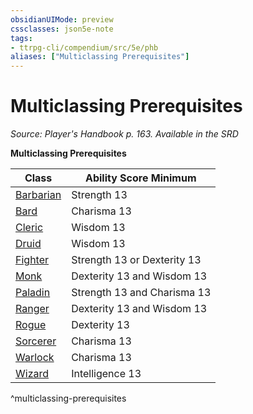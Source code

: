 ```yaml
---
obsidianUIMode: preview
cssclasses: json5e-note
tags:
- ttrpg-cli/compendium/src/5e/phb
aliases: ["Multiclassing Prerequisites"]
---
```

# Multiclassing Prerequisites
*Source: Player's Handbook p. 163. Available in the <span title='Systems Reference Document (5.1)'>SRD</span>* 

**Multiclassing Prerequisites**

| Class | Ability Score Minimum |
|-------|-----------------------|
| [Barbarian](3-Mechanics/CLI/classes/barbarian.md) | Strength 13 |
| [Bard](3-Mechanics/CLI/classes/bard.md) | Charisma 13 |
| [Cleric](3-Mechanics/CLI/classes/cleric.md) | Wisdom 13 |
| [Druid](3-Mechanics/CLI/classes/druid.md) | Wisdom 13 |
| [Fighter](3-Mechanics/CLI/classes/fighter.md) | Strength 13 or Dexterity 13 |
| [Monk](3-Mechanics/CLI/classes/monk.md) | Dexterity 13 and Wisdom 13 |
| [Paladin](3-Mechanics/CLI/classes/paladin.md) | Strength 13 and Charisma 13 |
| [Ranger](3-Mechanics/CLI/classes/ranger.md) | Dexterity 13 and Wisdom 13 |
| [Rogue](3-Mechanics/CLI/classes/rogue.md) | Dexterity 13 |
| [Sorcerer](3-Mechanics/CLI/classes/sorcerer.md) | Charisma 13 |
| [Warlock](3-Mechanics/CLI/classes/warlock.md) | Charisma 13 |
| [Wizard](3-Mechanics/CLI/classes/wizard.md) | Intelligence 13 |
^multiclassing-prerequisites